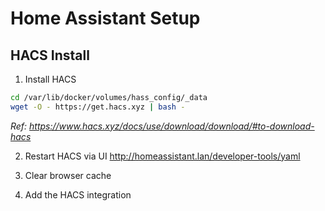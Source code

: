 # Home Assistant Setup

## HACS Install

1. Install HACS
```bash
cd /var/lib/docker/volumes/hass_config/_data
wget -O - https://get.hacs.xyz | bash -
```
_Ref: https://www.hacs.xyz/docs/use/download/download/#to-download-hacs_

2. Restart HACS via UI http://homeassistant.lan/developer-tools/yaml

3. Clear browser cache

4. Add the HACS integration